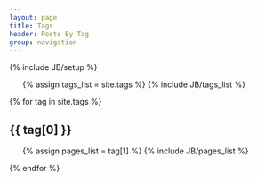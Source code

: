 ```yaml
---
layout: page
title: Tags
header: Posts By Tag
group: navigation
---
```

{% include JB/setup %}

<!-- Google Adsense -->
<script async src="//pagead2.googlesyndication.com/pagead/js/adsbygoogle.js"></script>
<!-- Incognitech AdSense -->
<ins class="adsbygoogle"
     style="display:block"
     data-ad-client="ca-pub-2157482864791682"
     data-ad-slot="3785934257"
     data-ad-format="auto"></ins>
<script>
(adsbygoogle = window.adsbygoogle || []).push({});
</script>

<ul class="tag_box inline">
  {% assign tags_list = site.tags %}  
  {% include JB/tags_list %}
</ul>


{% for tag in site.tags %}
  <h2 id="{{ tag[0] }}-ref">{{ tag[0] }}</h2>
  <ul>
    {% assign pages_list = tag[1] %}  
    {% include JB/pages_list %}
  </ul>
{% endfor %}

<!-- Google Adsense -->
<script async src="//pagead2.googlesyndication.com/pagead/js/adsbygoogle.js"></script>
<!-- Incognitech AdSense -->
<ins class="adsbygoogle"
     style="display:block"
     data-ad-client="ca-pub-2157482864791682"
     data-ad-slot="3785934257"
     data-ad-format="auto"></ins>
<script>
(adsbygoogle = window.adsbygoogle || []).push({});
</script>
